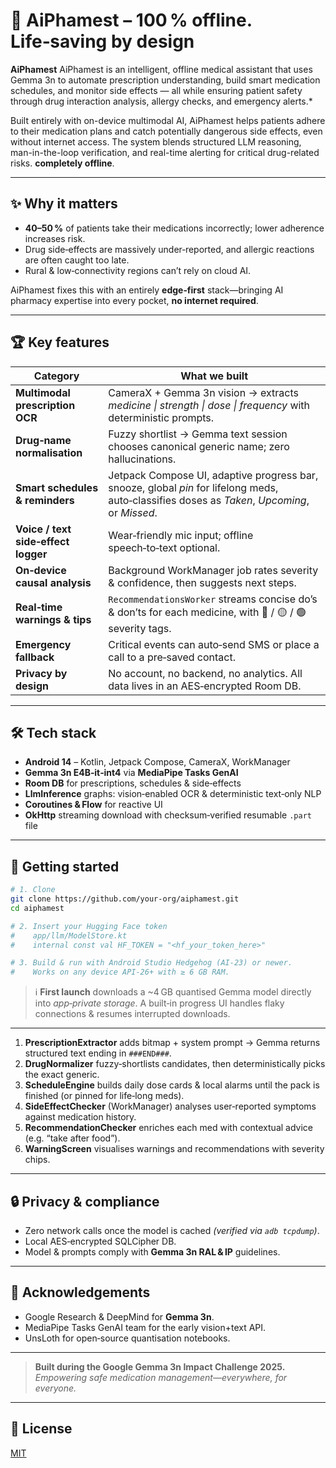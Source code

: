 # 🤖 AiPhamest – 100 % offline. Life‑saving by design

**AiPhamest** AiPhamest is an intelligent, offline medical assistant that uses Gemma 3n to automate prescription understanding, build smart medication schedules, and monitor side effects — all while ensuring patient safety through drug interaction analysis, allergy checks, and emergency alerts.*

Built entirely with on-device multimodal AI, AiPhamest helps patients adhere to their medication plans and catch potentially dangerous side effects, even without internet access. The system blends structured LLM reasoning, man-in-the-loop verification, and real-time alerting for critical drug-related risks. **completely offline**.

---

## ✨ Why it matters

- **40–50 %** of patients take their medications incorrectly; lower adherence increases risk.  
- Drug side‑effects are massively under‑reported, and allergic reactions are often caught too late.  
- Rural & low‑connectivity regions can’t rely on cloud AI.

AiPhamest fixes this with an entirely **edge‑first** stack—bringing AI pharmacy expertise into every pocket, **no internet required**.

---

## 🏆 Key features

| Category | What we built |
|----------|---------------|
| **Multimodal prescription OCR** | CameraX + Gemma 3n vision → extracts *medicine \| strength \| dose \| frequency* with deterministic prompts. |
| **Drug‑name normalisation** | Fuzzy shortlist → Gemma text session chooses canonical generic name; zero hallucinations. |
| **Smart schedules & reminders** | Jetpack Compose UI, adaptive progress bar, snooze, global *pin* for lifelong meds, auto‑classifies doses as *Taken*, *Upcoming*, or *Missed*. |
| **Voice / text side‑effect logger** | Wear‑friendly mic input; offline speech‑to‑text optional. |
| **On‑device causal analysis** | Background WorkManager job rates severity & confidence, then suggests next steps. |
| **Real‑time warnings & tips** | `RecommendationsWorker` streams concise do’s & don’ts for each medicine, with 🔴 / 🟡 / 🟢 severity tags. |
| **Emergency fallback** | Critical events can auto‑send SMS or place a call to a pre‑saved contact. |
| **Privacy by design** | No account, no backend, no analytics. All data lives in an AES‑encrypted Room DB. |

---

## 🛠 Tech stack

- **Android 14** – Kotlin, Jetpack Compose, CameraX, WorkManager  
- **Gemma 3n E4B‑it‑int4** via **MediaPipe Tasks GenAI**  
- **Room DB** for prescriptions, schedules & side‑effects  
- **LlmInference** graphs: vision‑enabled OCR & deterministic text‑only NLP  
- **Coroutines & Flow** for reactive UI  
- **OkHttp** streaming download with checksum‑verified resumable `.part` file  

---




## 🚀 Getting started

```bash
# 1. Clone
git clone https://github.com/your‑org/aiphamest.git
cd aiphamest

# 2. Insert your Hugging Face token
#    app/llm/ModelStore.kt
#    internal const val HF_TOKEN = "<hf_your_token_here>"

# 3. Build & run with Android Studio Hedgehog (AI‑23) or newer.
#    Works on any device API‑26+ with ≥ 6 GB RAM.
```

> ℹ️ **First launch** downloads a ~4 GB quantised Gemma model directly into *app‑private storage*. A built‑in progress UI handles flaky connections & resumes interrupted downloads.

---

1. **PrescriptionExtractor** adds bitmap + system prompt → Gemma returns structured text ending in `###END###`.  
2. **DrugNormalizer** fuzzy‑shortlists candidates, then deterministically picks the exact generic.  
3. **ScheduleEngine** builds daily dose cards & local alarms until the pack is finished (or pinned for life‑long meds).  
4. **SideEffectChecker** (WorkManager) analyses user‑reported symptoms against medication history.  
5. **RecommendationChecker** enriches each med with contextual advice (e.g. “take after food”).  
6. **WarningScreen** visualises warnings and recommendations with severity chips.

---

## 🔒 Privacy & compliance

- Zero network calls once the model is cached *(verified via `adb tcpdump`)*.  
- Local AES‑encrypted SQLCipher DB.  
- Model & prompts comply with **Gemma 3n RAL & IP** guidelines.

---

## 🙌 Acknowledgements

- Google Research & DeepMind for **Gemma 3n**.  
- MediaPipe Tasks GenAI team for the early vision+text API.  
- UnsLoth for open‑source quantisation notebooks.

---

> **Built during the Google Gemma 3n Impact Challenge 2025.**  
> *Empowering safe medication management—everywhere, for everyone.*

---

## 📝 License

[MIT](LICENSE)
